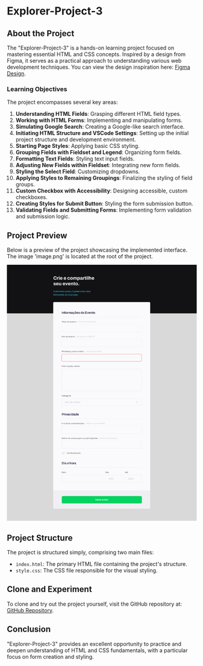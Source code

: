 # Explorer-Project-3

## About the Project

The "Explorer-Project-3" is a hands-on learning project focused on mastering essential HTML and CSS concepts. Inspired by a design from Figma, it serves as a practical approach to understanding various web development techniques. You can view the design inspiration here: [Figma Design](https://www.figma.com/file/sgcJKpGAeVqh7rf2pwsOd9/Explorer-Stage-03-Projeto-01/duplicate).

### Learning Objectives

The project encompasses several key areas:

1. **Understanding HTML Fields**: Grasping different HTML field types.
2. **Working with HTML Forms**: Implementing and manipulating forms.
3. **Simulating Google Search**: Creating a Google-like search interface.
4. **Initiating HTML Structure and VSCode Settings**: Setting up the initial project structure and development environment.
5. **Starting Page Styles**: Applying basic CSS styling.
6. **Grouping Fields with Fieldset and Legend**: Organizing form fields.
7. **Formatting Text Fields**: Styling text input fields.
8. **Adjusting New Fields within Fieldset**: Integrating new form fields.
9. **Styling the Select Field**: Customizing dropdowns.
10. **Applying Styles to Remaining Groupings**: Finalizing the styling of field groups.
11. **Custom Checkbox with Accessibility**: Designing accessible, custom checkboxes.
12. **Creating Styles for Submit Button**: Styling the form submission button.
13. **Validating Fields and Submitting Forms**: Implementing form validation and submission logic.

## Project Preview

Below is a preview of the project showcasing the implemented interface. The image 'image.png' is located at the root of the project.

![Project Preview](image.png)

## Project Structure

The project is structured simply, comprising two main files:

- `index.html`: The primary HTML file containing the project's structure.
- `style.css`: The CSS file responsible for the visual styling.

## Clone and Experiment

To clone and try out the project yourself, visit the GitHub repository at: [GitHub Repository](https://github.com/giovannivicentin/explorer-project-3).

## Conclusion

"Explorer-Project-3" provides an excellent opportunity to practice and deepen understanding of HTML and CSS fundamentals, with a particular focus on form creation and styling.
